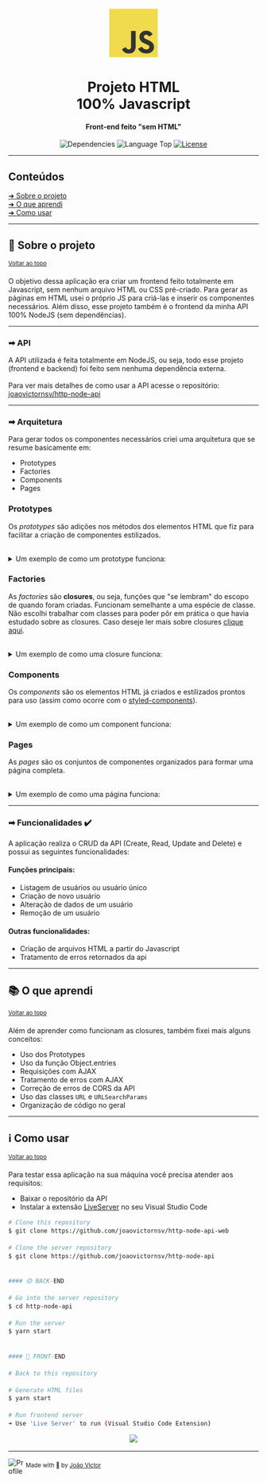 <div align="center">
    <img src="https://raw.githubusercontent.com/devicons/devicon/master/icons/javascript/javascript-original.svg" width="100" />
    <h1>
        Projeto HTML<br>
        100% Javascript
    </h1>
    <h4>
        Front-end feito "sem HTML"
    </h4> 
    <img  alt="Dependencies"  src=https://img.shields.io/badge/dependecies-0-brightgreen.svg?style=flat-square">
    <img  alt="Language Top"  src="https://img.shields.io/github/languages/top/joaovictornsv/http-node-api-web">
     <a  href="https://github.com/joaovictornsv/http-node-api-web/blob/master/LICENSE">
        <img  alt="License"  src="https://img.shields.io/github/license/joaovictornsv/http-node-api-web">
    </a>
</div>

---

<h2 id="conteudos">Conteúdos</h2>

[➜ Sobre o projeto](#mag_right-sobre-o-projeto)<br>
[➜ O que aprendi](#books-o-que-aprendi)<br>
[➜ Como usar](#information_source-como-usar)<br>

---

## :mag_right: Sobre o projeto

<sup>[Voltar ao topo](#conteudos)</sup><br>

O objetivo dessa aplicação era criar um frontend feito totalmente em Javascript, sem nenhum arquivo HTML ou CSS pré-criado. Para gerar as páginas em HTML usei o próprio JS para criá-las e inserir os componentes necessários. Além disso, esse projeto também é o frontend da minha API 100% NodeJS (sem dependências).

---

### ➡ API
A API utilizada é feita totalmente em NodeJS, ou seja, todo esse projeto (frontend e backend) foi feito sem nenhuma dependência externa.
<br/><br/>
Para ver mais detalhes de como usar a API acesse o repositório: [joaovictornsv/http-node-api](https://github.com/joaovictornsv/http-node-api)

---

### ➡ Arquitetura
Para gerar todos os componentes necessários criei uma arquitetura que se resume basicamente em:
- Prototypes
- Factories
- Components
- Pages


### Prototypes
  Os *prototypes* são adições nos métodos dos elementos HTML que fiz para facilitar a criação de componentes estilizados.

  <br>

  <details>
    <summary>
      Um exemplo de como um prototype funciona:
    </summary>

```javascript
// Mudando a cor de um botao
const button = document.getElementById('btn')


// ❌ SEM PROTOTYPE
button.style.color = 'blue'


// ✅ COM PROTOTYPE

// Criando uma função nova no prototype da tag 'button'
HTMLButtonElement.prototype.setCSS = function setCSS(new_css) {
  // add CSS in element
}

// Usando a função criada
button.setCSS({ color: 'blue'})

```
  </details>

### Factories
  As *factories* são **closures**, ou seja, funções que "se lembram" do escopo de quando foram criadas. Funcionam semelhante a uma espécie de classe. Não escolhi trabalhar com classes para poder pôr em prática o que havia estudado sobre as closures. Caso deseje ler mais sobre closures [clique aqui](https://developer.mozilla.org/pt-BR/docs/Web/JavaScript/Closures).
  
  <br>

  <details>
    <summary>
      Um exemplo de como uma closure funciona:
    </summary>
      
```javascript
// Cria um botão escrito 'Botão 1'
const button1 = makeButton({ value: 'Botão 1' });

// Cria outro botão escrito 'Botão 2'
const button2 = makeButton({ value: 'Botão 2' });



// Muda a cor do texto do Botão 1 para azul
button1.setCSS({ color: 'blue' })

// Muda a cor do texto do Botão 1 para Vermelho
button1.setCSS({ color: 'red' });


// Ambos os botões tem seus escopos próprios
```

  </details>

### Components
  Os *components* são os elementos HTML já criados e estilizados prontos para uso (assim como ocorre com o [styled-components](https://styled-components.com/)).
  
  <br>

  <details>
    <summary>
      Um exemplo de como um component funciona:
    </summary>
      
```javascript
// Criação de um elemento 'h1'
const title = makeText({tag: 'h1', value: 'Título Princiapl'});

// Estilização do elemento
titleMain.setCSS({
  fontSize: '22px',
  color: 'black',
  fontFamily: 'Arial, sans-serif'
});

export default title;
```

  </details>

### Pages
  As *pages* são os conjuntos de componentes organizados para formar uma página completa.
  
  <br>

  <details>
    <summary>
      Um exemplo de como uma página funciona:
    </summary>
      
```javascript
// Criação de um elemento 'h1'
import header from './components/header.js'
import title from './components/title.js'
import subtitle from './components/subtitle.js'

function HomePage() {
  // Adicionando components na div 'header'
  header.append(title);
  header.append(subtitle);
}

export default HomePage;
```

  </details>

---

### ➡ Funcionalidades ✔️
A aplicação realiza o CRUD da API (Create, Read, Update and Delete) e possui as seguintes funcionalidades:

#### Funções principais:
- Listagem de usuários ou usuário único
- Criação de novo usuário
- Alteração de dados de um usuário
- Remoção de um usuário

#### Outras funcionalidades:
- Criação de arquivos HTML a partir do Javascript
- Tratamento de erros retornados da api

---

## :books: O que aprendi

<sup>[Voltar ao topo](#conteudos)</sup><br>

Além de aprender como funcionam as closures, também fixei mais alguns conceitos:

- Uso dos Prototypes
- Uso da função Object.entries
- Requisições com AJAX
- Tratamento de erros com AJAX
- Correção de erros de CORS da API
- Uso das classes `URL` e `URLSearchParams`
- Organização de código no geral

---

## :information_source: Como usar

<sup>[Voltar ao topo](#conteudos)</sup><br>

Para testar essa aplicação na sua máquina você precisa atender aos requisitos:
- Baixar o repositório da API
- Instalar a extensão [LiveServer](https://marketplace.visualstudio.com/items?itemName=ritwickdey.LiveServer) no seu Visual Studio Code


```bash
# Clone this repository
$ git clone https://github.com/joaovictornsv/http-node-api-web

# Clone the server repository
$ git clone https://github.com/joaovictornsv/http-node-api


#### 🟡 BACK-END

# Go into the server repository
$ cd http-node-api

# Run the server
$ yarn start


#### 🔵 FRONT-END

# Back to this repository

# Generate HTML files
$ yarn start

# Run frontend server
➜ Use 'Live Server' to run (Visual Studio Code Extension)
```

<div align="center">
    <img src="https://i.imgur.com/XMyEPXc.gif"/>
</div>

---

<div>
  <img align="left" src="https://i.imgur.com/ufUYAFh.png" width=35 alt="Profile"/>
  <sub>Made with 💙 by <a href="https://github.com/joaovictornsv">João Victor</a></sub>
</div>
